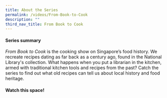 ```yaml
---
title: About the Series
permalink: /videos/From-Book-to-Cook
description: ""
third_nav_title: From Book to Cook
---
```

#### Series summary
<i>From Book to Cook</i> is the cooking show on Singapore’s food history. We recreate recipes dating as far back as a century ago, found in the National Library's collection. What happens when you put a librarian in the kitchen, armed with traditional kitchen tools and recipes from the past? Catch the series to find out what old recipes can tell us about local history and food heritage.

#### Watch this space!